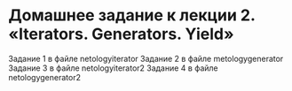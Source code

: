 # Домашнее задание к лекции 2. «Iterators. Generators. Yield»

Задание 1 в файле netologyiterator
Задание 2 в файле metologygenerator
Задание 3 в файле netologyiterator2
Задание 4 в файле netologygenerator2
